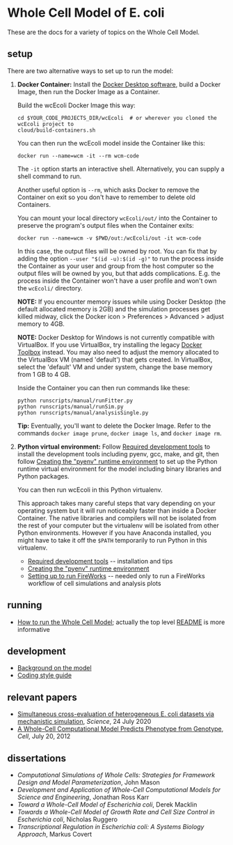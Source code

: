 # Whole Cell Model of E. coli

These are the docs for a variety of topics on the Whole Cell Model.

## setup

There are two alternative ways to set up to run the model:

1. **Docker Container:** Install the
   [Docker Desktop software](https://www.docker.com/products/docker-desktop),
   build a Docker Image, then run the Docker Image as a Container.

   Build the wcEcoli Docker Image this way:

   ```shell script
   cd $YOUR_CODE_PROJECTS_DIR/wcEcoli  # or wherever you cloned the wcEcoli project to
   cloud/build-containers.sh
   ```

   You can then run the wcEcoli model inside the Container like this:

   ```shell script
   docker run --name=wcm -it --rm wcm-code
   ```

   The `-it` option starts an interactive shell.
   Alternatively, you can supply a shell command to run.

   Another useful option is `--rm`, which asks Docker to remove the Container on
   exit so you don't have to remember to delete old Containers.

   You can mount your local directory `wcEcoli/out/` into the Container to preserve the
   program's output files when the Container exits:

   ```shell script
   docker run --name=wcm -v $PWD/out:/wcEcoli/out -it wcm-code
   ```

   In this case, the output files will be owned by root. You can fix
   that by adding the option `--user "$(id -u):$(id -g)"` to run the process
   inside the Container as your user and group from the host computer so the
   output files will be owned by you, but that adds complications. E.g.
   the process inside the Container won't have a user profile and won't own the
   `wcEcoli/` directory.

   **NOTE:** If you encounter memory issues while using Docker Desktop (the default allocated memory is 2GB) and the simulation processes get killed midway, click the Docker icon > Preferences > Advanced > adjust memory to 4GB.

   **NOTE:** Docker Desktop for Windows is not currently compatible with VirtualBox.  If you use VirtualBox, try installing the legacy [Docker Toolbox](https://github.com/docker/toolbox/releases) instead.  You may also need to adjust the memory allocated to the VirtualBox VM (named 'default') that gets created.  In VirtualBox, select the 'default' VM and under system, change the base memory from 1 GB to 4 GB.

   Inside the Container you can then run commands like these:

   ```shell script
   python runscripts/manual/runFitter.py
   python runscripts/manual/runSim.py
   python runscripts/manual/analysisSingle.py
   ```

   **Tip:** Eventually, you'll want to delete the Docker Image. Refer to the
   commands `docker image prune`, `docker image ls`, and `docker image rm`.

2. **Python virtual environment:** Follow [Required development tools](dev-tools.md) to install the development tools including pyenv, gcc, make, and git, then follow [Creating the "pyenv" runtime environment](create-pyenv.md) to set up the Python runtime virtual environment for the model including binary libraries and Python packages.

   You can then run wcEcoli in this Python virtualenv.

   This approach takes many careful steps that vary depending on your operating
   system but it will run noticeably faster than inside a Docker Container.
   The native libraries and compilers will not be isolated from the rest of your
   computer but the virtualenv will be isolated from other Python environments.
   However if you have Anaconda installed, you might have to
   take it off the `$PATH` temporarily to run Python in this virtualenv.

   * [Required development tools](dev-tools.md) -- installation and tips
   * [Creating the "pyenv" runtime environment](create-pyenv.md)
   * [Setting up to run FireWorks](../wholecell/fireworks/README.md) -- needed only to run a FireWorks workflow of cell simulations and analysis plots

## running

* [How to run the Whole Cell Model](run.md); actually the top level [README](../README.md) is more informative

## development

* [Background on the model](background.md)
* [Coding style guide](style-guide.md)

## relevant papers

* [Simultaneous cross-evaluation of heterogeneous E. coli datasets via mechanistic simulation](https://science.sciencemag.org/content/369/6502/eaav3751.full), _Science_, 24 July 2020
* [A Whole-Cell Computational Model Predicts Phenotype from Genotype](https://www.cell.com/cell/abstract/S0092-8674(12)00776-3), _Cell_, July 20, 2012

## dissertations
* _Computational Simulations of Whole Cells: Strategies for Framework Design and Model Parameterization_, John Mason
* _Development and Application of Whole-Cell Computational Models for Science and Engineering_, Jonathan Ross Karr
* _Toward a Whole-Cell Model of Escherichia coli_, Derek Macklin
* _Towards a Whole-Cell Model of Growth Rate and Cell Size Control in Escherichia coli_, Nicholas Ruggero
* _Transcriptional Regulation in Escherichia coli: A Systems Biology Approach_, Markus Covert
